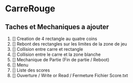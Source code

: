 # CarreRouge

## Taches et Mechaniques a ajouter
1. [] Creation de 4 rectangle au quatre coins
2. [] Rebont des rectangles sur les limites de la zone de jeu
3. [] Collision entre carre et rectangle
4. [] Collision entre le carre et la zone blanche
5. [] Mechanique de Partie (Fin de partie / Reboot)
6. [] Menu
7. [] Liste des scores
8. [] Ouverture / Write or Read / Fermeture Fichier Score.txt
